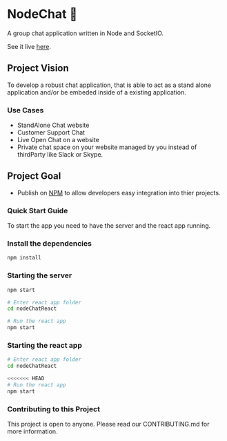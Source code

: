 # NodeChat :speech_balloon:

A group chat application written in Node and SocketIO.

See it live [here](https://chat.joshghent.com).

## Project Vision

To develop a robust chat application, that is able to act as a stand alone application and/or be embeded inside of a existing application.

### Use Cases
* StandAlone Chat website
* Customer Support Chat
* Live Open Chat on a website
* Private chat space on your website managed by you instead of thirdParty like Slack or Skype.

## Project Goal
* Publish on [NPM](www.npmjs.com) to allow developers easy integration into thier projects.

### Quick Start Guide
To start the app you need to have the server and the react app running.
### Install the dependencies
```bash
npm install
```
### Starting the server
```bash
npm start

# Enter react app folder
cd nodeChatReact

# Run the react app
npm start
```
### Starting the react app
```bash
# Enter react app folder
cd nodeChatReact

<<<<<<< HEAD
# Run the react app
npm start
```


### Contributing to this Project

This project is open to anyone. Please read our CONTRIBUTING.md for more information.
